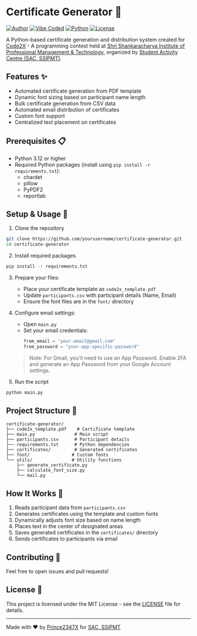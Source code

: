 # Certificate Generator 📜

[![Author](https://img.shields.io/badge/Author-Prince2347X-blue)](https://github.com/Prince2347X)
[![Vibe Coded](https://img.shields.io/badge/Vibe_Coded-✨-purple)](https://github.com/Prince2347X/certificate-generator)
[![Python](https://img.shields.io/badge/Python-3.12-yellow)](https://www.python.org/)
[![License](https://img.shields.io/badge/License-MIT-green)](LICENSE)

A Python-based certificate generation and distribution system created for [Code2X](https://konfhub.com/code2x) - A programming contest held at [Shri Shankaracharya Institute of Professional Management & Technology](https://ssipmt.edu.in/), organized by [Student Activity Centre (SAC, SSIPMT)](https://sac-ssipmt.web.app/).

## Features ✨

- Automated certificate generation from PDF template
- Dynamic font sizing based on participant name length
- Bulk certificate generation from CSV data
- Automated email distribution of certificates
- Custom font support
- Centralized text placement on certificates

## Prerequisites 📋

- Python 3.12 or higher
- Required Python packages (install using `pip install -r requirements.txt`):
  - chardet
  - pillow
  - PyPDF2
  - reportlab

## Setup & Usage 🚀

1. Clone the repository
```bash
git clone https://github.com/yourusername/certificate-generator.git
cd certificate-generator
```

2. Install required packages
```bash
pip install -r requirements.txt
```

3. Prepare your files:
   - Place your certificate template as `code2x_template.pdf`
   - Update `participants.csv` with participant details (Name, Email)
   - Ensure the font files are in the `font/` directory

4. Configure email settings:
   - Open `main.py`
   - Set your email credentials:
     ```python
     from_email = "your.email@gmail.com"
     from_password = "your-app-specific-password"
     ```
   > Note: For Gmail, you'll need to use an App Password. Enable 2FA and generate an App Password from your Google Account settings.

5. Run the script
```bash
python main.py
```

## Project Structure 📁

```
certificate-generator/
├── code2x_template.pdf    # Certificate template
├── main.py               # Main script
├── participants.csv      # Participant details
├── requirements.txt      # Python dependencies
├── certificates/         # Generated certificates
├── font/                # Custom fonts
└── utils/               # Utility functions
    ├── generate_certificate.py
    ├── calculate_font_size.py
    └── mail.py
```

## How It Works 🔧

1. Reads participant data from `participants.csv`
2. Generates certificates using the template and custom fonts
3. Dynamically adjusts font size based on name length
4. Places text in the center of designated areas
5. Saves generated certificates in the `certificates/` directory
6. Sends certificates to participants via email

## Contributing 🤝

Feel free to open issues and pull requests!

## License 📄

This project is licensed under the MIT License - see the [LICENSE](LICENSE) file for details.

---

Made with ❤️ by [Prince2347X](https://github.com/Prince2347X) for [SAC, SSIPMT](https://sac-ssipmt.web.app/)